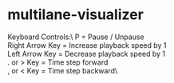 # multilane-visualizer

Keyboard Controls:\ 
P = Pause / Unpause\
Right Arrow Key = Increase playback speed by 1\
Left Arrow Key = Decrease playback speed by 1\
. or > Key = Time step forward\
, or < Key = Time step backward\
